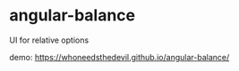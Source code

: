 # angular-balance
UI for relative options


demo: https://whoneedsthedevil.github.io/angular-balance/
